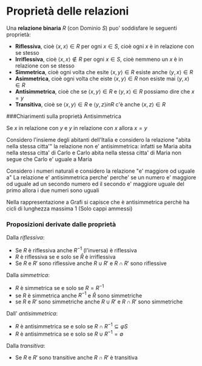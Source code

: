 # Proprietà delle relazioni

Una **relazione binaria** $R$ (con Dominio $S$) puo' soddisfare le seguenti proprietà:

* **Riflessiva**, cioè $\langle x,x \rangle \in R$ per ogni $x \in S$, cioè ogni $x$ è in relazione con se stesso
* **Irriflessiva**, cioè $\langle x,x\rangle \not\in R$ per ogni $x \in S$, cioè nemmeno un $x$ è in relazione con se stesso
* **Simmetrica**, cioè ogni volta che esite $\langle x,y\rangle \in R$ esiste anche $\langle y,x\rangle \in R$
* **Asimmetrica**, cioè ogni volta che eiste $\langle x,y\rangle \in R$ non esiste mai $\langle y,x\rangle \in R$
* **Antisimmetrica**, cioè che se $\langle x,y\rangle \in R$ e $\langle y,x\rangle \in R$ possiamo dire che $x = y$  
* **Transitiva**, cioè se $\langle x,y\rangle \in R$ e $\langle y,z\rangle in R$ c'è anche $\langle x,z\rangle \in R$

###Chiarimenti sulla proprietà Antisimmetrica

Se $x$ in relazione con $y$ e $y$ in relazione con $x$ allora $x=y$

Considero l'insieme degli abitanti dell'Italia e considero la relazione "abita nella stessa citta'"
la relazione non e' antisimmetrica: infatti se Maria abita nella stessa citta' di Carlo e Carlo abita nella stessa citta' di Maria non segue che Carlo e' uguale a Maria

Considero i numeri naturali e considero la relazione "e' maggiore od uguale a"
La relazione e' antisimmetrica perche' perche' se un numero e' maggiore od uguale ad un secondo numero ed il secondo e' maggiore uguale del primo allora i due numeri sono uguali  

Nella rappresentazione a Grafi si capisce che è antisimmetrica perchè ha cicli di lunghezza massima 1 (Solo cappi ammessi)

### Proposizioni derivate dalle proprietà

Dalla *riflessiva*:

* Se $R$ è riflessiva anche $R^{-1}$ (l'inversa) è riflessiva
* $R$ è riflessiva se e solo se $\bar{R}$ è irriflessiva
* Se $R$ e $R'$ sono riflessive anche $R \cup R'$ e $R \cap R'$ sono riflessive

Dalla *simmetrica*:

* $R$ è simmetrica se e solo se $R = R^{-1}$
* se $R$ è simmetrica anche $R^{-1}$ e $\bar{R}$ sono simmetriche
* se $R$ e $R'$ sono simmetriche anche $R \cup R'$ e $R \cap R'$ sono simmetriche

Dall' *antisimmetrica*:

* $R$ è antisimmetrica se e solo se $R \cap R^{-1} \subseteq \varphi S$
* $R$ è antisimmetrica se e solo se $R \cup R^{-1} = \emptyset$

Dalla *transitiva*:

* Se $R$ e $R'$ sono transitive anche $R \cap R'$ è transitiva
